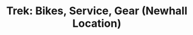 ---
title: "Trek: Bikes, Service, Gear (Newhall Location)"
url: /newhall/trek-bikes-service-gear-newhall-location/
shop: bicycle
---